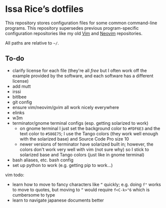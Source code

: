 # Issa Rice’s dotfiles

This repository stores configuration files for some common command-line
programs. This repository supersedes previous program-specific
configuration repositories like my old [Vim][vim-repo] and
[Neovim][neovim-repo] repositories.

[vim-repo]: https://github.com/riceissa/vim
[neovim-repo]: https://github.com/riceissa/neovim

All paths are relative to `~/`.

## To-do

- clarify license for each file (they're all *free* but I often work off
  the example provided by the software, and each software has a
  different license)
- add mutt
- irssi
- bitlbee
- git config
- ensure vim/neovim/gvim all work nicely everywhere
- elinks
- w3m
- terminator/gnome terminal configs (esp. getting solarized to work)
    - on gnome terminal I just set the background color to `#FDF6E3` and the text color to `#586E75`; I use the Tango colors (they work well enough with the solarized base) and Source Code Pro size 10
    - newer versions of terminator have solarized built in; however, the colors don't work very well with vim (not sure why) so I stick to solarized base and Tango colors (just like in gnome terminal)
- bash aliases, etc. bash config
- set up python to work (e.g. getting pip to work...)

vim todo:

- learn how to move to fancy characters like `“` quickly; e.g. doing `f"` works to move to quotes, but moving to `“` would require `f<C-k>"6` which is cumbersome to type
- learn to navigate japanese documents better
